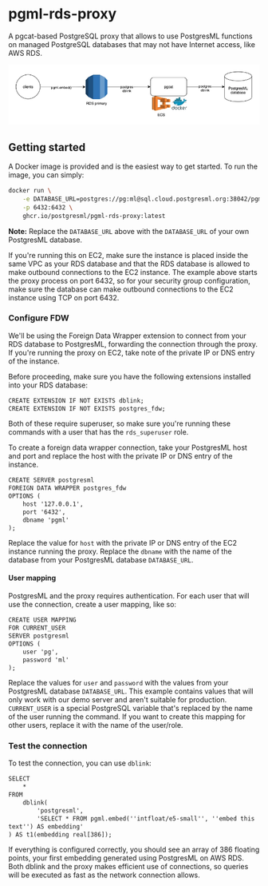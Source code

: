 # pgml-rds-proxy

A pgcat-based PostgreSQL proxy that allows to use PostgresML functions on managed PostgreSQL databases that may not have Internet access, like AWS RDS.

<p align="center">

![Diagram](./diagram.png)

</p>

## Getting started

A Docker image is provided and is the easiest way to get started. To run the image, you can simply:

```bash
docker run \
    -e DATABASE_URL=postgres://pg:ml@sql.cloud.postgresml.org:38042/pgml \
    -p 6432:6432 \
    ghcr.io/postgresml/pgml-rds-proxy:latest
```

**Note:** Replace the `DATABASE_URL` above with the `DATABASE_URL` of your own PostgresML database.

If you're running this on EC2, make sure the instance is placed inside the same VPC as your RDS database and that the RDS database is allowed to make outbound connections to the EC2 instance.
The example above starts the proxy process on port 6432, so for your security group configuration, make sure the database can make outbound connections to the EC2 instance using TCP on port 6432.

### Configure FDW

We'll be using the Foreign Data Wrapper extension to connect from your RDS database to PostgresML, forwarding the connection through the proxy. If you're running the proxy on EC2, take note of the private IP
or DNS entry of the instance.

Before proceeding, make sure you have the following extensions installed into your RDS database:

```postgresql
CREATE EXTENSION IF NOT EXISTS dblink;
CREATE EXTENSION IF NOT EXISTS postgres_fdw;
```

Both of these require superuser, so make sure you're running these commands with a user that has the `rds_superuser` role.

To create a foreign data wrapper connection, take your PostgresML host and port and replace the host with the private IP or DNS entry of the instance.

```postgresql
CREATE SERVER postgresml
FOREIGN DATA WRAPPER postgres_fdw
OPTIONS (
    host '127.0.0.1',
    port '6432',
    dbname 'pgml'
);
```

Replace the value for `host`  with the private IP or DNS entry of the EC2 instance running the proxy. Replace the `dbname` with the name of the database from your PostgresML database `DATABASE_URL`.

#### User mapping

PostgresML and the proxy requires authentication. For each user that will use the connection, create a user mapping, like so:

```postgresql
CREATE USER MAPPING
FOR CURRENT_USER
SERVER postgresml
OPTIONS (
    user 'pg',
    password 'ml'
);
```

Replace the values for `user` and `password` with the values from your PostgresML database `DATABASE_URL`. This example contains values that will only work with our demo server and aren't suitable for production. `CURRENT_USER` is a special PostgreSQL variable that's replaced by the name of the user running the command. If you want to create this mapping for other users, replace it with the name of the user/role.

### Test the connection

To test the connection, you can use `dblink`:

```
SELECT
    *
FROM
    dblink(
        'postgresml',
        'SELECT * FROM pgml.embed(''intfloat/e5-small'', ''embed this text'') AS embedding'
) AS t1(embedding real[386]);
```

If everything is configured correctly, you should see an array of 386 floating points, your first embedding generated using PostgresML on AWS RDS. Both dblink and the proxy makes efficient use of connections, so queries will be executed as fast as the network connection allows.
